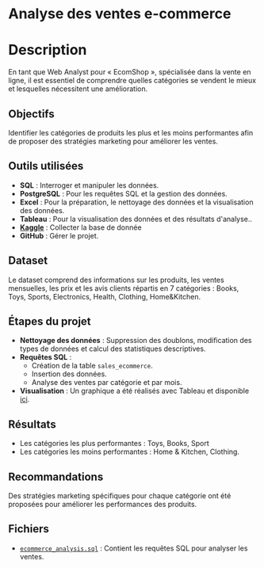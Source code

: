 # Analyse des ventes e-commerce

# Description
En tant que Web Analyst pour « EcomShop », spécialisée dans la vente en ligne, il est essentiel de comprendre quelles catégories se vendent le mieux et lesquelles nécessitent une amélioration. 

## Objectifs
Identifier les catégories de produits les plus et les moins performantes afin de proposer des stratégies marketing pour améliorer les ventes.

## Outils utilisées
- **SQL** : Interroger et manipuler les données.
- **PostgreSQL** : Pour les requêtes SQL et la gestion des données.
- **Excel** : Pour la préparation, le nettoyage des données et la visualisation des données.
- **Tableau** : Pour la visualisation des données et des résultats d'analyse..
- **[Kaggle](https://www.kaggle.com/datasets/fahmidachowdhury/e-commerce-sales-analysis/data?select=ecommerce_sales_analysis.csv)** : Collecter la base de donnée
- **GitHub** : Gérer le projet.

## Dataset
Le dataset comprend des informations sur les produits, les ventes mensuelles, les prix et les avis clients répartis en 7 catégories : Books, Toys, Sports, Electronics, Health, Clothing, Home&Kitchen.

## Étapes du projet
- **Nettoyage des données** : Suppression des doublons, modification des types de données et calcul des statistiques descriptives.
- **Requêtes SQL** : 
  - Création de la table `sales_ecommerce`.
  - Insertion des données.
  - Analyse des ventes par catégorie et par mois.
- **Visualisation** : Un graphique a été réalisés avec Tableau et disponible [ici](https://public.tableau.com/views/Comparaisondesavisetdesventesparcatgorie/Feuille1).

## Résultats
- Les catégories les plus performantes : Toys, Books, Sport
- Les catégories les moins performantes : Home & Kitchen, Clothing.

## Recommandations
Des stratégies marketing spécifiques pour chaque catégorie ont été proposées pour améliorer les performances des produits.


## Fichiers
- [`ecommerce_analysis.sql`](ecommerce_analysis.sql) : Contient les requêtes SQL pour analyser les ventes.
